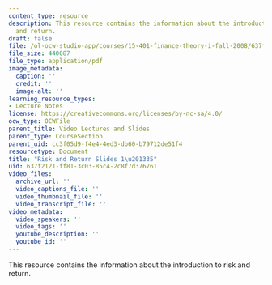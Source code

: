 ```yaml
---
content_type: resource
description: This resource contains the information about the introduction to risk
  and return.
draft: false
file: /ol-ocw-studio-app/courses/15-401-finance-theory-i-fall-2008/637f2121ff813c0385c42c8f7d376761_MIT15_401F08_lec12.pdf
file_size: 440087
file_type: application/pdf
image_metadata:
  caption: ''
  credit: ''
  image-alt: ''
learning_resource_types:
- Lecture Notes
license: https://creativecommons.org/licenses/by-nc-sa/4.0/
ocw_type: OCWFile
parent_title: Video Lectures and Slides
parent_type: CourseSection
parent_uid: cc3f05d9-f4e4-4ed3-db60-b79712de51f4
resourcetype: Document
title: "Risk and Return Slides 1\u201335"
uid: 637f2121-ff81-3c03-85c4-2c8f7d376761
video_files:
  archive_url: ''
  video_captions_file: ''
  video_thumbnail_file: ''
  video_transcript_file: ''
video_metadata:
  video_speakers: ''
  video_tags: ''
  youtube_description: ''
  youtube_id: ''
---
```

This resource contains the information about the introduction to risk and return.